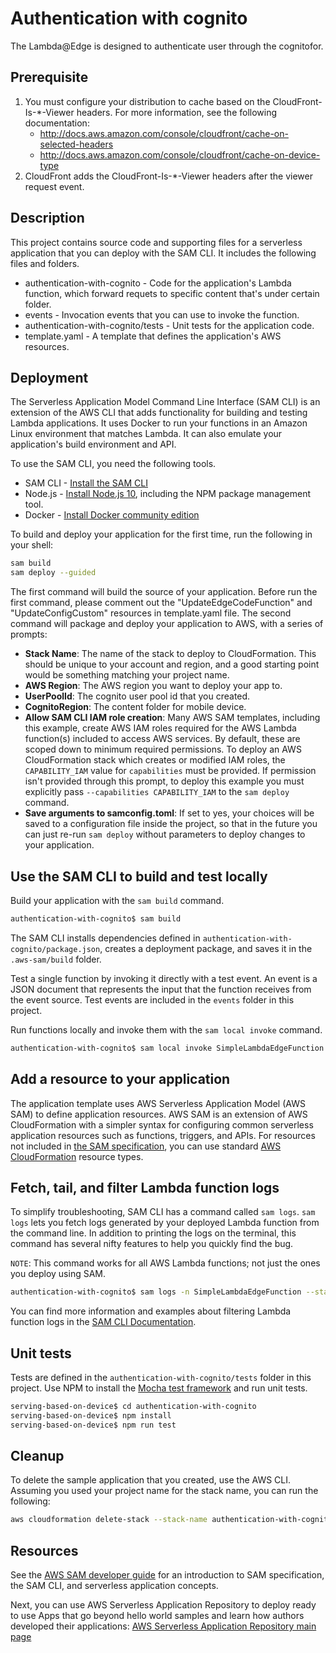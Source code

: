 # Authentication with cognito


The Lambda@Edge is designed to authenticate user through the cognitofor. 

## Prerequisite

1. You must configure your distribution to cache based on the CloudFront-Is-*-Viewer headers. For more information, see the following documentation:
     - http://docs.aws.amazon.com/console/cloudfront/cache-on-selected-headers
     - http://docs.aws.amazon.com/console/cloudfront/cache-on-device-type
2. CloudFront adds the CloudFront-Is-*-Viewer headers after the viewer request event.

## Description

This project contains source code and supporting files for a serverless application that you can deploy with the SAM CLI. It includes the following files and folders.

- authentication-with-cognito - Code for the application's Lambda function, which forward requets to specific content that's under certain folder. 
- events - Invocation events that you can use to invoke the function.
- authentication-with-cognito/tests - Unit tests for the application code. 
- template.yaml - A template that defines the application's AWS resources.



## Deployment

The Serverless Application Model Command Line Interface (SAM CLI) is an extension of the AWS CLI that adds functionality for building and testing Lambda applications. It uses Docker to run your functions in an Amazon Linux environment that matches Lambda. It can also emulate your application's build environment and API.

To use the SAM CLI, you need the following tools.

* SAM CLI - [Install the SAM CLI](https://docs.aws.amazon.com/serverless-application-model/latest/developerguide/serverless-sam-cli-install.html)
* Node.js - [Install Node.js 10](https://nodejs.org/en/), including the NPM package management tool.
* Docker - [Install Docker community edition](https://hub.docker.com/search/?type=edition&offering=community)

To build and deploy your application for the first time, run the following in your shell:

```bash
sam build
sam deploy --guided
```

The first command will build the source of your application. Before run the first command, please comment out the "UpdateEdgeCodeFunction" and "UpdateConfigCustom" resources in template.yaml file.
The second command will package and deploy your application to AWS, with a series of prompts:

* **Stack Name**: The name of the stack to deploy to CloudFormation. This should be unique to your account and region, and a good starting point would be something matching your project name.
* **AWS Region**: The AWS region you want to deploy your app to.
* **UserPoolId**: The cognito user pool id that you created.
* **CognitoRegion**: The content folder for mobile device.
* **Allow SAM CLI IAM role creation**: Many AWS SAM templates, including this example, create AWS IAM roles required for the AWS Lambda function(s) included to access AWS services. By default, these are scoped down to minimum required permissions. To deploy an AWS CloudFormation stack which creates or modified IAM roles, the `CAPABILITY_IAM` value for `capabilities` must be provided. If permission isn't provided through this prompt, to deploy this example you must explicitly pass `--capabilities CAPABILITY_IAM` to the `sam deploy` command.
* **Save arguments to samconfig.toml**: If set to yes, your choices will be saved to a configuration file inside the project, so that in the future you can just re-run `sam deploy` without parameters to deploy changes to your application.

## Use the SAM CLI to build and test locally

Build your application with the `sam build` command.

```bash
authentication-with-cognito$ sam build
```

The SAM CLI installs dependencies defined in `authentication-with-cognito/package.json`, creates a deployment package, and saves it in the `.aws-sam/build` folder.

Test a single function by invoking it directly with a test event. An event is a JSON document that represents the input that the function receives from the event source. Test events are included in the `events` folder in this project.

Run functions locally and invoke them with the `sam local invoke` command.

```bash
authentication-with-cognito$ sam local invoke SimpleLambdaEdgeFunction --event events/event.json
```


## Add a resource to your application
The application template uses AWS Serverless Application Model (AWS SAM) to define application resources. AWS SAM is an extension of AWS CloudFormation with a simpler syntax for configuring common serverless application resources such as functions, triggers, and APIs. For resources not included in [the SAM specification](https://github.com/awslabs/serverless-application-model/blob/master/versions/2016-10-31.md), you can use standard [AWS CloudFormation](https://docs.aws.amazon.com/AWSCloudFormation/latest/UserGuide/aws-template-resource-type-ref.html) resource types.

## Fetch, tail, and filter Lambda function logs

To simplify troubleshooting, SAM CLI has a command called `sam logs`. `sam logs` lets you fetch logs generated by your deployed Lambda function from the command line. In addition to printing the logs on the terminal, this command has several nifty features to help you quickly find the bug.

`NOTE`: This command works for all AWS Lambda functions; not just the ones you deploy using SAM.

```bash
authentication-with-cognito$ sam logs -n SimpleLambdaEdgeFunction --stack-name authentication-with-cognito --tail
```

You can find more information and examples about filtering Lambda function logs in the [SAM CLI Documentation](https://docs.aws.amazon.com/serverless-application-model/latest/developerguide/serverless-sam-cli-logging.html).

## Unit tests

Tests are defined in the `authentication-with-cognito/tests` folder in this project. Use NPM to install the [Mocha test framework](https://mochajs.org/) and run unit tests.

```bash
serving-based-on-device$ cd authentication-with-cognito
serving-based-on-device$ npm install
serving-based-on-device$ npm run test
```

## Cleanup

To delete the sample application that you created, use the AWS CLI. Assuming you used your project name for the stack name, you can run the following:

```bash
aws cloudformation delete-stack --stack-name authentication-with-cognito
```

## Resources

See the [AWS SAM developer guide](https://docs.aws.amazon.com/serverless-application-model/latest/developerguide/what-is-sam.html) for an introduction to SAM specification, the SAM CLI, and serverless application concepts.

Next, you can use AWS Serverless Application Repository to deploy ready to use Apps that go beyond hello world samples and learn how authors developed their applications: [AWS Serverless Application Repository main page](https://aws.amazon.com/serverless/serverlessrepo/)